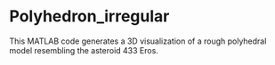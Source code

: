 # Polyhedron_irregular
This MATLAB code generates a 3D visualization of a rough polyhedral model resembling the asteroid 433 Eros. 
